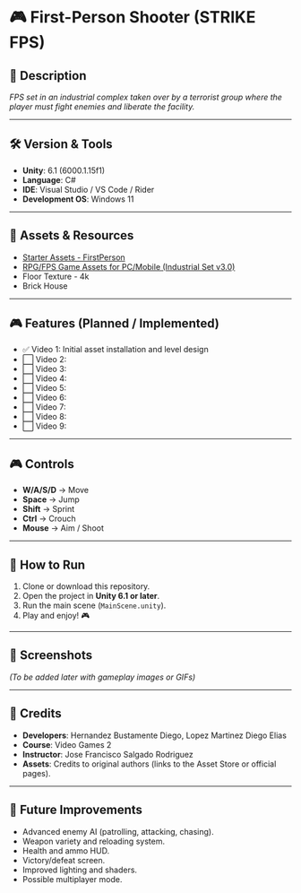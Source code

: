 # 🎮 First-Person Shooter (STRIKE FPS)

## 📌 Description
*FPS set in an industrial complex taken over by a terrorist group where the player must fight enemies and liberate the facility.*  

---

## 🛠️ Version & Tools
- **Unity**: 6.1 (6000.1.15f1)  
- **Language**: C#  
- **IDE**: Visual Studio / VS Code / Rider  
- **Development OS**: Windows 11  

---

## 🎨 Assets & Resources
- [Starter Assets - FirstPerson](link)  
- [RPG/FPS Game Assets for PC/Mobile (Industrial Set v3.0)](link)  
- Floor Texture - 4k  
- Brick House  

---

## 🎮 Features (Planned / Implemented)
- ✅ Video 1: Initial asset installation and level design  
- ⬜ Video 2:  
- ⬜ Video 3:  
- ⬜ Video 4:  
- ⬜ Video 5:  
- ⬜ Video 6:  
- ⬜ Video 7:  
- ⬜ Video 8:  
- ⬜ Video 9:  

---

## 🎮 Controls
- **W/A/S/D** → Move  
- **Space** → Jump  
- **Shift** → Sprint  
- **Ctrl** → Crouch  
- **Mouse** → Aim / Shoot  

---

## 🚀 How to Run
1. Clone or download this repository.  
2. Open the project in **Unity 6.1 or later**.  
3. Run the main scene (`MainScene.unity`).  
4. Play and enjoy! 🎮  

---

## 📸 Screenshots
*(To be added later with gameplay images or GIFs)*  

---

## 👥 Credits
- **Developers**: Hernandez Bustamente Diego, Lopez Martinez Diego Elias  
- **Course**: Video Games 2  
- **Instructor**: Jose Francisco Salgado Rodriguez  
- **Assets**: Credits to original authors (links to the Asset Store or official pages).  

---

## 🔮 Future Improvements
- Advanced enemy AI (patrolling, attacking, chasing).  
- Weapon variety and reloading system.  
- Health and ammo HUD.  
- Victory/defeat screen.  
- Improved lighting and shaders.  
- Possible multiplayer mode.  
